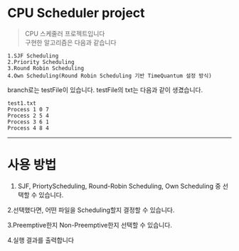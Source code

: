 # CPU Scheduler project

>CPU 스케줄러 프로젝트입니다  
>구현한 알고리즘은 다음과 같습니다  

```
1.SJF Scheduling  
2.Priority Scheduling  
3.Round Robin Scheduling  
4.Own Scheduling(Round Robin Scheduling 기반 TimeQuantum 설정 방식)  
```


branch로는 testFile이 있습니다. testFile의 txt는 다음과 같이 생겼습니다.

```
test1.txt
Process 1 0 7
Process 2 5 4 
Process 3 6 1 
Process 4 8 4
```  
---
  
    
    
    
# 사용 방법

1. SJF, PriortyScheduling, Round-Robin Scheduling, Own Scheduling 중 선택할 수 있습니다.  
    
2.선택했다면, 어떤 파일을 Scheduling할지 결정할 수 있습니다.    
  
3.Preemptive한지 Non-Preemptive한지 선택할 수 있습니다.  
  
4.실행 결과를 출력합니다   








